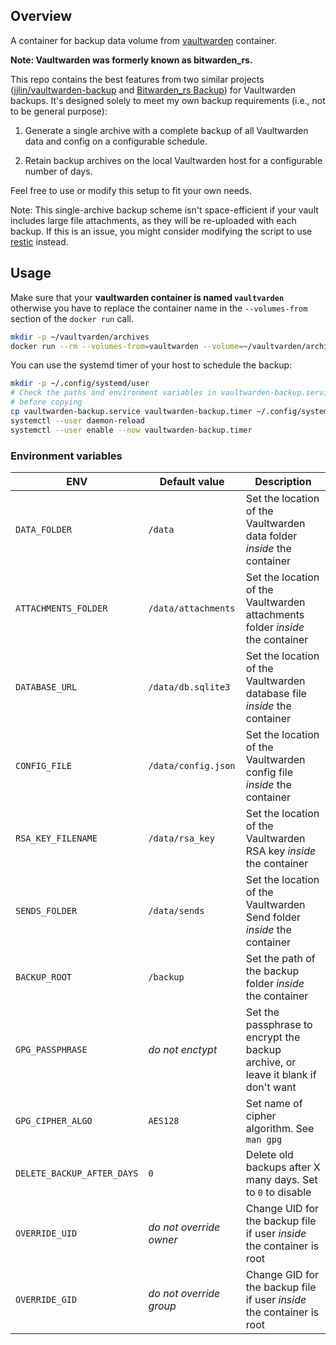## Overview

A container for backup data volume from [vaultwarden](https://github.com/dani-garcia/vaultwarden) container.

**Note: Vaultwarden was formerly known as bitwarden_rs.**

This repo contains the best features from two similar projects ([jjlin/vaultwarden-backup](https://github.com/jjlin/vaultwarden-backup) and [Bitwarden_rs Backup](https://gitlab.com/1O/bitwarden_rs-backup)) for Vaultwarden backups.
It's designed solely to meet my own backup requirements (i.e., not to be
general purpose):

1. Generate a single archive with a complete backup of all Vaultwarden data
   and config on a configurable schedule.

2. Retain backup archives on the local Vaultwarden host for a configurable
   number of days.

Feel free to use or modify this setup to fit your own needs.

Note: This single-archive backup scheme isn't space-efficient if your vault
includes large file attachments, as they will be re-uploaded with each backup.
If this is an issue, you might consider modifying the script to use
[restic](https://restic.net/) instead.

## Usage

Make sure that your **vaultwarden container is named `vaultvarden`** otherwise
you have to replace the container name in the `--volumes-from` section of the `docker run` call.

```sh
mkdir -p ~/vaultvarden/archives
docker run --rm --volumes-from=vaultwarden --volume=~/vaultvarden/archives:/backup/archives ghcr.io/smartfinn/vaultwarden-backup
```

You can use the systemd timer of your host to schedule the backup:

```sh
mkdir -p ~/.config/systemd/user
# Check the paths and environment variables in vaultwarden-backup.service file
# before copying
cp vaultwarden-backup.service vaultwarden-backup.timer ~/.config/systemd/user
systemctl --user daemon-reload
systemctl --user enable --now vaultwarden-backup.timer
```

### Environment variables

| ENV | Default value | Description |
| --- | ------------- | ----------- |
| `DATA_FOLDER` | `/data` | Set the location of the Vaultwarden data folder *inside* the container |
| `ATTACHMENTS_FOLDER` | `/data/attachments` | Set the location of the Vaultwarden attachments folder *inside* the container |
| `DATABASE_URL` | `/data/db.sqlite3` | Set the location of the Vaultwarden database file *inside* the container |
| `CONFIG_FILE` | `/data/config.json` | Set the location of the Vaultwarden config file *inside* the container |
| `RSA_KEY_FILENAME` | `/data/rsa_key` | Set the location of the Vaultwarden RSA key *inside* the container |
| `SENDS_FOLDER` | `/data/sends` | Set the location of the Vaultwarden Send folder *inside* the container |
| `BACKUP_ROOT` | `/backup` | Set the path of the backup folder *inside* the container |
| `GPG_PASSPHRASE` | _do not enctypt_ | Set the passphrase to encrypt the backup archive, or leave it blank if don't want |
| `GPG_CIPHER_ALGO` | `AES128` | Set name of cipher algorithm. See `man gpg` |
| `DELETE_BACKUP_AFTER_DAYS` | `0` | Delete old backups after X many days. Set to `0` to disable |
| `OVERRIDE_UID` | _do not override owner_ | Change UID for the backup file if user *inside* the container is root |
| `OVERRIDE_GID` | _do not override group_ | Change GID for the backup file if user *inside* the container is root |